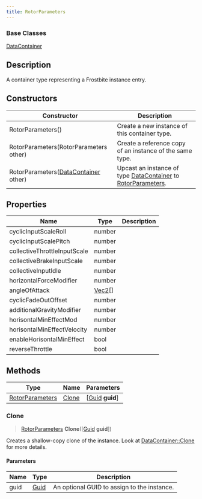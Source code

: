 ```yaml
---
title: RotorParameters
---
```

### Base Classes

[DataContainer](/vext/ref/shared/class/datacontainer)

## Description

A container type representing a Frostbite instance entry.

## Constructors

| Constructor                                                                | Description                                                                                                           |
| -------------------------------------------------------------------------- | --------------------------------------------------------------------------------------------------------------------- |
| RotorParameters()                                                          | Create a new instance of this container type.                                                                         |
| RotorParameters(RotorParameters other)                                     | Create a reference copy of an instance of the same type.                                                              |
| RotorParameters([DataContainer](/vext/ref/shared/class/datacontainer) other) | Upcast an instance of type [DataContainer](/vext/ref/shared/class/datacontainer) to [RotorParameters](/vext/ref/fb/rotorparameters/). |

## Properties

| Name                         | Type                                  | Description |
| ---------------------------- | ------------------------------------- | ----------- |
| cyclicInputScaleRoll         | number                                |             |
| cyclicInputScalePitch        | number                                |             |
| collectiveThrottleInputScale | number                                |             |
| collectiveBrakeInputScale    | number                                |             |
| collectiveInputIdle          | number                                |             |
| horizontalForceModifier      | number                                |             |
| angleOfAttack                | [Vec2](/vext/ref/shared/class/vec2)\[\] |             |
| cyclicFadeOutOffset          | number                                |             |
| additionalGravityModifier    | number                                |             |
| horisontalMinEffectMod       | number                                |             |
| horisontalMinEffectVelocity  | number                                |             |
| enableHorisontalMinEffect    | bool                                  |             |
| reverseThrottle              | bool                                  |             |

## Methods

| Type                               | Name            | Parameters                                     |
| ---------------------------------- | --------------- | ---------------------------------------------- |
| [RotorParameters](/vext/ref/fb/rotorparameters/) | [Clone](#clone) | \[[Guid](/vext/ref/shared/class/guid) **guid**\] |

### Clone

> [RotorParameters](/vext/ref/fb/rotorparameters/) **Clone**(\[[Guid](/vext/ref/shared/class/guid) **guid**\])

Creates a shallow-copy clone of the instance. Look at [DataContainer::Clone](/vext/ref/shared/class/datacontainer#clone) for more details.

#### Parameters

| Name | Type         | Description                                 |
| ---- | ------------ | ------------------------------------------- |
| guid | [Guid](/vext/ref/shared/class/guid/) | An optional GUID to assign to the instance. |
